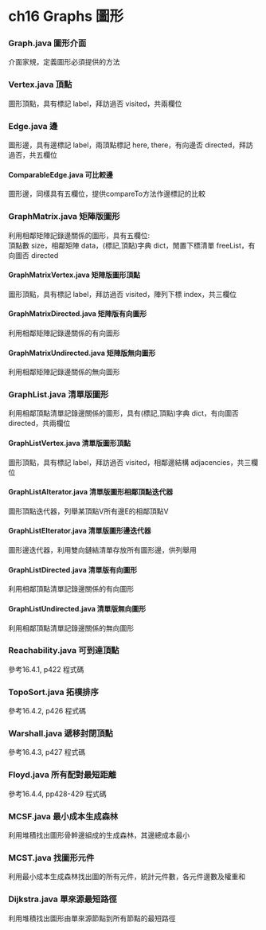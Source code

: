 # ch16 Graphs 圖形
### Graph.java 圖形介面  
介面家規，定義圖形必須提供的方法

### Vertex.java 頂點   
圖形頂點，具有標記 label，拜訪過否 visited，共兩欄位

### Edge.java 邊  
圖形邊，具有邊標記 label，兩頂點標記 here, there，有向邊否 directed，拜訪過否，共五欄位

#### ComparableEdge.java 可比較邊  
圖形邊，同樣具有五欄位，提供compareTo方法作邊標記的比較

### GraphMatrix.java 矩陣版圖形  
利用相鄰矩陣記錄邊關係的圖形，具有五欄位:  
頂點數 size，相鄰矩陣 data，(標記,頂點)字典 dict，閒置下標清單 freeList，有向圖否 directed

#### GraphMatrixVertex.java 矩陣版圖形頂點  
圖形頂點，具有標記 label，拜訪過否 visited，陣列下標 index，共三欄位

#### GraphMatrixDirected.java 矩陣版有向圖形  
利用相鄰矩陣記錄邊關係的有向圖形

#### GraphMatrixUndirected.java 矩陣版無向圖形  
利用相鄰矩陣記錄邊關係的無向圖形

### GraphList.java 清單版圖形  
利用相鄰頂點清單記錄邊關係的圖形，具有(標記,頂點)字典 dict，有向圖否 directed，共兩欄位

#### GraphListVertex.java 清單版圖形頂點  
圖形頂點，具有標記 label，拜訪過否 visited，相鄰邊結構 adjacencies，共三欄位

#### GraphListAIterator.java 清單版圖形相鄰頂點迭代器  
圖形頂點迭代器，列舉某頂點V所有邊E的相鄰頂點V

#### GraphListEIterator.java 清單版圖形邊迭代器  
圖形邊迭代器，利用雙向鏈結清單存放所有圖形邊，供列舉用

#### GraphListDirected.java 清單版有向圖形  
利用相鄰頂點清單記錄邊關係的有向圖形

#### GraphListUndirected.java 清單版無向圖形  
利用相鄰頂點清單記錄邊關係的無向圖形

### Reachability.java 可到達頂點  
參考16.4.1, p422 程式碼

### TopoSort.java 拓樸排序
參考16.4.2, p426 程式碼

### Warshall.java 遞移封閉頂點   
參考16.4.3, p427 程式碼

### Floyd.java 所有配對最短距離   
參考16.4.4, pp428-429 程式碼

### MCSF.java 最小成本生成森林  
利用堆積找出圖形骨幹邊組成的生成森林，其邊總成本最小

### MCST.java 找圖形元件
利用最小成本生成森林找出圖的所有元件，統計元件數，各元件邊數及權重和

### Dijkstra.java 單來源最短路徑  
利用堆積找出圖形由單來源節點到所有節點的最短路徑
